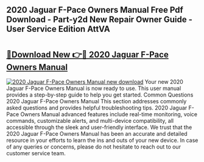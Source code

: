 ## 2020 Jaguar F-Pace Owners Manual Free Pdf Download - Part-y2d New Repair Owner Guide - User Service Edition AttVA

# <h2><a href="http://cf19366.oget.top/?id=2020+Jaguar+F-Pace+Owners+Manual">🔗Download New 👉🔴 2020 Jaguar F-Pace Owners Manual</a></h2>

[![2020 Jaguar F-Pace Owners Manual new download](https://i.imgur.com/5g1atiW.png)](http://cf19366.oget.top/?id=2020+Jaguar+F-Pace+Owners+Manual)
Your new 2020 Jaguar F-Pace Owners Manual is now ready to use. This user manual provides a step-by-step guide to help you get started. Common Questions 2020 Jaguar F-Pace Owners Manual This section addresses commonly asked questions and provides helpful troubleshooting tips. 2020 Jaguar F-Pace Owners Manual advanced features include real-time monitoring, voice commands, customizable alerts, and multi-device compatibility, all accessible through the sleek and user-friendly interface. We trust that the 2020 Jaguar F-Pace Owners Manual has been an accurate and detailed resource in your efforts to learn the ins and outs of your new device. In case of any queries or concerns, please do not hesitate to reach out to our customer service team.
